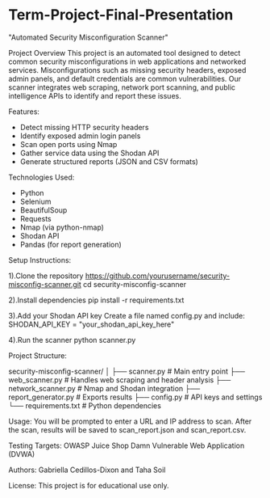 # Term-Project-Final-Presentation
"Automated Security Misconfiguration Scanner"

Project Overview
  This project is an automated tool designed to detect common security misconfigurations in web applications and networked services. Misconfigurations such as missing security headers, exposed admin panels, and default credentials are common vulnerabilities. Our scanner integrates web scraping, network port scanning, and public intelligence APIs to identify and report these issues.

Features:
- Detect missing HTTP security headers
- Identify exposed admin login panels
- Scan open ports using Nmap
- Gather service data using the Shodan API
- Generate structured reports (JSON and CSV formats)

Technologies Used:
- Python
- Selenium
- BeautifulSoup
- Requests
- Nmap (via python-nmap)
- Shodan API
- Pandas (for report generation)

Setup Instructions:

  1).Clone the repository
    https://github.com/yourusername/security-misconfig-scanner.git
cd security-misconfig-scanner

  2).Install dependencies
    pip install -r requirements.txt
    
  3).Add your Shodan API key
    Create a file named config.py and include:
SHODAN_API_KEY = "your_shodan_api_key_here"

  4).Run the scanner
    python scanner.py

Project Structure:

security-misconfig-scanner/
│
├── scanner.py              # Main entry point
├── web_scanner.py          # Handles web scraping and header analysis
├── network_scanner.py      # Nmap and Shodan integration
├── report_generator.py     # Exports results
├── config.py               # API keys and settings
└── requirements.txt        # Python dependencies

Usage:
You will be prompted to enter a URL and IP address to scan. After the scan, results will be saved to scan_report.json and scan_report.csv.

Testing Targets:
OWASP Juice Shop
Damn Vulnerable Web Application (DVWA)

Authors:
Gabriella Cedillos-Dixon and 
Taha Soil

License:
This project is for educational use only.

